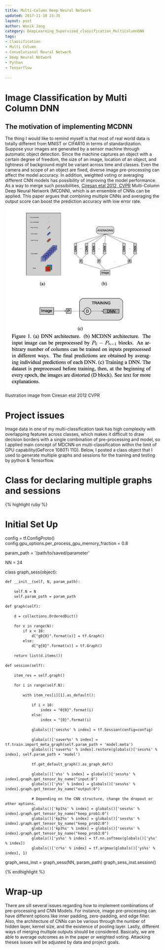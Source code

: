 ```yaml
---
title: Multi-Column Deep Neural Network
updated: 2017-11-10 23:35
layout: post
author: Wonik Jang
category: DeepLearning_Supervised_classification_MultiColumnDNN
tags:
- Classification
- Multi Column
- Convolutional Neural Network
- Deep Neural Network
- Python
- Tensorflow

---
```


# **Image Classification by Multi Column DNN**

## The motivation of implementing MCDNN  
The thing I would like to remind myself is that most of real world data is totally different from MNIST or CIFAR10 in terms of standardization. Suppose your images are generated by a sensor machine through automatic object detection. Since the machine captures an object with a certain degree of freedom, the size of an image, location of an object, and lightness of background might be variant across time and classes. Even the camera and scope of an object are fixed, diverse image pre-processing can affect the model accuracy. In addition, weighted voting or averaging different CNN models has possibility of improving the model performance. As a way to merge such possibilities, [Ciresan etal 2012, CVPR][Ciresan's_paper-] Multi-Column Deep Neural Network (MCDNN), which is an ensemble of CNNs can be applied. This paper argues that combining multiple CNNs and averaging the output score can boost the prediction accuracy with low error rate.

[Ciresan's_paper-]:people.idsia.ch/~juergen/cvpr2012.pdf


![mcdcnn](/result_images/mcdnn.png  "mcdnn")

Illustration image from Ciresan etal 2012 CVPR



# **Project issues**
Image data in one of my multi-classification task has high complexity with overlapping features across classes, which makes it difficult to draw decision borders with a single combination of pre-processing and model, so I applied main concept of MDCNN on multi-classification within the limit of GPU capability(GeForce 1080Ti 11G). Below, I posted a class object that I used to generate multiple graphs and sessions for the training and testing by python & Tensorflow.



# **Class for declaring multiple graphs and sessions**

{% highlight ruby %}

# Initial Set Up

config = tf.ConfigProto()
config.gpu_options.per_process_gpu_memory_fraction = 0.8

param_path = '/path/to/saved/parameter'


NN = 24

class graph_sess(object):

    def __init__(self, N, param_path):

        self.N = N
        self.param_path = param_path

    def graph(self):

        d = collections.OrderedDict()

        for x in range(N):
            if x < 10:
                d["g0{0}".format(x)] = tf.Graph()
            else:
                d["g{0}".format(x)] = tf.Graph()

        return list(d.items())

    def session(self):

        item_res = self.graph()

        for i in range(self.N):

            with item_res[i][1].as_default():

                if i < 10:
                    index = "0{0}".format(i)
                else:
                    index = "{0}".format(i)

                globals()['sess%s' % index] = tf.Session(config=config)

                globals()['saver%s' % index] = tf.train.import_meta_graph(self.param_path + 'model.meta')
                globals()['saver%s' % index].restore(globals()['sess%s' % index], self.param_path + 'model')

                tf.get_default_graph().as_graph_def()

                globals()['x%s' % index] = globals()['sess%s' % index].graph.get_tensor_by_name("input:0")
                globals()['y%s' % index] = globals()['sess%s' % index].graph.get_tensor_by_name("output:0")

                # Depending on the CNN structure, change the dropout or other options.
                globals()['kp1%s' % index] = globals()['sess%s' % index].graph.get_tensor_by_name("keep_prob1:0")
                globals()['kp2%s' % index] = globals()['sess%s' % index].graph.get_tensor_by_name("keep_prob2:0")
                globals()['kp3%s' % index] = globals()['sess%s' % index].graph.get_tensor_by_name("keep_prob3:0")
                globals()['ys%s' % index] = tf.nn.softmax(globals()['y%s' % index])
                globals()['cr%s' % index] = tf.argmax(globals()['ys%s' % index], 1)




graph_sess_inst = graph_sess(NN, param_path)
graph_sess_inst.session()

{% endhighlight %}


# **Wrap-up**
There are sill several issues regarding how to implement combinations of pre-processing and CNN Models. For instance, image pre-processing can have different options like inner padding, zero-padding, and edge filter. Also, the architecture of CNNs can be various through the number of hidden layer, kernel size, and the existence of pooling layer. Lastly, different ways of merging multiple outputs should be considered. Basically, we are able to average outcomes as in the paper or weighted voting. Attacking theses issues will be adjusted by data and project goals.
